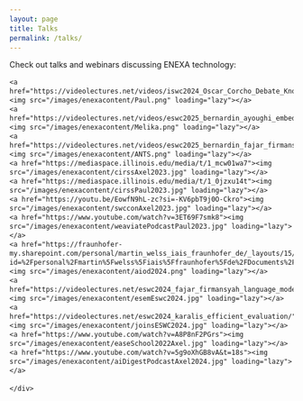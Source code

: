 ```yaml
---
layout: page
title: Talks
permalink: /talks/
---
```


Check out talks and webinars discussing ENEXA technology:

<div class="gallery-box">
    <div class="gallery">
    
    
    <a href="https://videolectures.net/videos/iswc2024_Oscar_Corcho_Debate_Knowledge_Graphs"><img src="/images/enexacontent/Paul.png" loading="lazy"></a>
    <a href="https://videolectures.net/videos/eswc2025_bernardin_ayoughi_embedding"><img src="/images/enexacontent/Melika.png" loading="lazy"></a>
    <a href="https://videolectures.net/videos/eswc2025_bernardin_fajar_firmansyah"><img src="/images/enexacontent/ANTS.png" loading="lazy"></a>
    <a href="https://mediaspace.illinois.edu/media/t/1_mcw01wa7"><img src="/images/enexacontent/cirssAxel2023.jpg" loading="lazy"></a>
    <a href="https://mediaspace.illinois.edu/media/t/1_0jzxu14t"><img src="/images/enexacontent/cirssPaul2023.jpg" loading="lazy"></a>
    <a href="https://youtu.be/EowfN9hL-zc?si=-KV6pbT9j0O-Ckro"><img src="/images/enexacontent/swcconAxel2023.jpg" loading="lazy"></a>
    <a href="https://www.youtube.com/watch?v=3ET69F7smk8"><img src="/images/enexacontent/weaviatePodcastPaul2023.jpg" loading="lazy"></a>
    <a href="https://fraunhofer-my.sharepoint.com/personal/martin_welss_iais_fraunhofer_de/_layouts/15/stream.aspx?id=%2Fpersonal%2Fmartin%5Fwelss%5Fiais%5Ffraunhofer%5Fde%2FDocuments%2FAufnahmen%2FAIoD%20Technical%20Contributors%20Board%20Meeting%2D20240223%5F100300%2DBesprechungsaufzeichnung%2Emp4&nav=eyJyZWZlcnJhbEluZm8iOnsicmVmZXJyYWxBcHAiOiJTdHJlYW1XZWJBcHAiLCJyZWZlcnJhbFZpZXciOiJTaGFyZURpYWxvZy1MaW5rIiwicmVmZXJyYWxBcHBQbGF0Zm9ybSI6IldlYiIsInJlZmVycmFsTW9kZSI6InZpZXcifX0&ga=1&referrer=StreamWebApp%2EWeb&referrerScenario=AddressBarCopied%2Eview%2E06c1dcf7%2Db7ec%2D472d%2Dad68%2Def8628bff817"><img src="/images/enexacontent/aiod2024.png" loading="lazy"></a>
    <a href="https://videolectures.net/eswc2024_fajar_firmansyah_language_models/"><img src="/images/enexacontent/esemEswc2024.jpg" loading="lazy"></a>
    <a href="https://videolectures.net/eswc2024_karalis_efficient_evaluation/"><img src="/images/enexacontent/joinsESWC2024.jpg" loading="lazy"></a>
    <a href="https://www.youtube.com/watch?v=A8P8nF2PGrs"><img src="/images/enexacontent/easeSchool2022Axel.jpg" loading="lazy"></a>
    <a href="https://www.youtube.com/watch?v=5g9oXhGB8vA&t=18s"><img src="/images/enexacontent/aiDigestPodcastAxel2024.jpg" loading="lazy"></a>
   
    </div>
</div>
